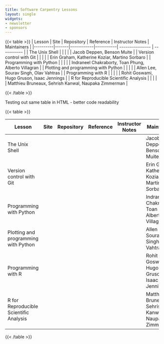 ```yaml
---
title: Software Carpentry Lessons 
layout: single
widgets:
- newsletter
- sponsors
---
```



{{< table >}}
| Lesson   | Site  | Repository | Reference | Instructor Notes | Maintainers | 
|----------|-------|------------|-----------| ---------------- | ----------- |
| The Unix Shell    | <a href="{{< param shell_lesson >}}"><i class="{{< param fa-window>}}"></i></a> | <a href="{{< param shell_lesson_repo >}}"><i class="{{< param fa-github >}}"></i></a> | <a href="{{< param shell_lesson_ref >}}"><i class="{{< param fa-eye >}}"></i></a> | <a href="{{< param shell_lesson_notes >}}"><i class="{{< param fa-plus >}}"></i></a> | Jacob Deppen, Benson Muite | 
| Version control with Git   | <a href="{{< param git_lesson >}}"><i class="{{< param fa-window>}}"></i></a> | <a href="{{< param git_lesson_repo >}}"><i class="{{< param fa-github >}}"></i></a> | <a href="{{< param git_lesson_ref >}}"><i class="{{< param fa-eye >}}"></i></a> | <a href="{{< param git_lesson_notes >}}"><i class="{{< param fa-plus >}}"></i></a> | Erin Graham, Katherine Koziar, Martino Sorbaro | 
| Programming with Python   | <a href="{{< param python-prog_lesson >}}"><i class="{{< param fa-window>}}"></i></a>  | <a href="{{< param python-prog_lesson_repo >}}"><i class="{{< param fa-github >}}"></i></a> | <a href="{{< param python-prog_lesson_ref >}}"><i class="{{< param fa-eye >}}"></i></a> | <a href="{{< param python-prog_lesson_notes >}}"><i class="{{< param fa-plus >}}"></i></a> | Indraneel Chakraborty, Toan Phung, Alberto Villagran | 
| Plotting and programming with Python   | <a href="{{< param python-plot_lesson >}}"><i class="{{< param fa-window>}}"></i></a>  | <a href="{{< param python-plot_lesson_repo >}}"><i class="{{< param fa-github >}}"></i></a> | <a href="{{< param python-plot_lesson_ref >}}"><i class="{{< param fa-eye >}}"></i></a> |  <a href="{{< param python-plot_lesson_notes >}}"><i class="{{< param fa-plus >}}"></i></a> | Allen Lee, Sourav Singh, Olav Vahtras | 
| Programming with R | <a href="{{< param r-prog_lesson >}}"><i class="{{< param fa-window>}}"></i></a>  | <a href="{{< param r-prog_lesson_repo >}}"><i class="{{< param fa-github >}}"></i></a> | <a href="{{< param r-prog_lesson_ref >}}"><i class="{{< param fa-eye >}}"></i></a> | <a href="{{< param r-prog_lesson_notes >}}"><i class="{{< param fa-plus >}}"></i></a> | Rohit Goswami, Hugo Gruson, Isaac Jennings | 
| R for Reproducible Scientific Analysis | <a href="{{< param r-repro_lesson >}}"><i class="{{< param fa-window>}}"></i></a>  | <a href="{{< param r-repro_lesson_repo >}}"><i class="{{< param fa-github >}}"></i></a> | <a href="{{< param r-repro_lesson_ref >}}"><i class="{{< param fa-eye >}}"></i></a> | <a href="{{< param r-repro_lesson_notes >}}"><i class="{{< param fa-plus >}}"></i></a> | Matthieu Bruneaux, Sehrish Kanwal, Naupaka Zimmerman | 

{{< /table >}}



Testing out same table in HTML - better code readability


{{< table >}}
<table>
<thead>
<tr>
<th>Lesson</th>
<th>Site</th>
<th>Repository</th>
<th>Reference</th>
<th>Instructor Notes</th>
<th>Maintainers</th>
</tr>
</thead>
<tbody>
<tr>
<td>The Unix Shell</td>
<td><a href="{{< param shell_lesson >}}"><i class="{{< param fa-window>}}"></i></a></td>
<td><a href="{{< param shell_lesson_repo >}}"><i class="{{< param fa-github >}}"></i></a></td>
<td><a href="{{< param shell_lesson_ref >}}"><i class="{{< param fa-eye >}}"></i></a></td>
<td><a href="{{< param shell_lesson_notes >}}"><i class="{{< param fa-plus >}}"></i></a></td>
<td>Jacob Deppen, Benson Muite</td>
</tr>
<tr>
<td>Version control with Git</td>
<td><a href="{{< param git_lesson >}}"><i class="{{< param fa-window>}}"></i></a></td>
<td><a href="{{< param git_lesson_repo >}}"><i class="{{< param fa-github >}}"></i></a></td>
<td><a href="{{< param git_lesson_ref >}}"><i class="{{< param fa-eye >}}"></i></a></td>
<td><a href="{{< param git_lesson_notes >}}"><i class="{{< param fa-plus >}}"></i></a></td>
<td>Erin Graham, Katherine Koziar, Martino Sorbaro</td>
</tr>
<tr>
<td>Programming with Python</td>
<td><a href="{{< param python-prog_lesson >}}"><i class="{{< param fa-window>}}"></i></a></td>
<td><a href="{{< param python-prog_lesson_repo >}}"><i class="{{< param fa-github >}}"></i></a></td>
<td><a href="{{< param python-prog_lesson_ref >}}"><i class="{{< param fa-eye >}}"></i></a></td>
<td><a href="{{< param python-prog_lesson_notes >}}"><i class="{{< param fa-plus >}}"></i></a></td>
<td>Indraneel Chakraborty, Toan Phung, Alberto Villagran</td>
</tr>
<tr>
<td>Plotting and programming with Python</td>
<td><a href="{{< param python-plot_lesson >}}"><i class="{{< param fa-window>}}"></i></a></td>
<td><a href="{{< param python-plot_lesson_repo >}}"><i class="{{< param fa-github >}}"></i></a></td>
<td><a href="{{< param python-plot_lesson_ref >}}"><i class="{{< param fa-eye >}}"></i></a></td>
<td><a href="{{< param python-plot_lesson_notes >}}"><i class="{{< param fa-plus >}}"></i></a></td>
<td>Allen Lee, Sourav Singh, Olav Vahtras</td>
</tr>
<tr>
<td>Programming with R</td>
<td><a href="{{< param r-prog_lesson >}}"><i class="{{< param fa-window>}}"></i></a></td>
<td><a href="{{< param r-prog_lesson_repo >}}"><i class="{{< param fa-github >}}"></i></a></td>
<td><a href="{{< param r-prog_lesson_ref >}}"><i class="{{< param fa-eye >}}"></i></a></td>
<td><a href="{{< param r-prog_lesson_notes >}}"><i class="{{< param fa-plus >}}"></i></a></td>
<td>Rohit Goswami, Hugo Gruson, Isaac Jennings</td>
</tr>
<tr>
<td>R for Reproducible Scientific Analysis</td>
<td><a href="{{< param r-repro_lesson >}}"><i class="{{< param fa-window>}}"></i></a></td>
<td><a href="{{< param r-repro_lesson_repo >}}"><i class="{{< param fa-github >}}"></i></a></td>
<td><a href="{{< param r-repro_lesson_ref >}}"><i class="{{< param fa-eye >}}"></i></a></td>
<td><a href="{{< param r-repro_lesson_notes >}}"><i class="{{< param fa-plus >}}"></i></a></td>
<td>Matthieu Bruneaux, Sehrish Kanwal, Naupaka Zimmerman</td>
</tr>
</tbody>
</table>
{{< /table >}}